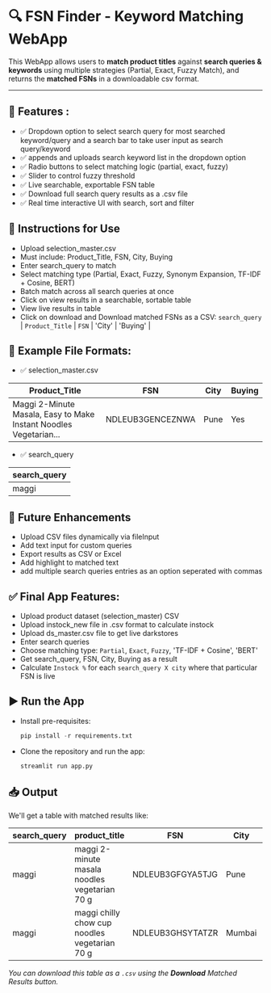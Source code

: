 # 🔍 FSN Finder - Keyword Matching WebApp

This WebApp allows users to **match product titles** against **search queries & keywords** using multiple strategies (Partial, Exact, Fuzzy Match), and returns the **matched FSNs** in a downloadable csv format.

---

## 🎯 Features :

  - ✅ Dropdown option to select search query for most searched keyword/query and a search bar to take user input as search query/keyword
  - ✅ appends and uploads search keyword list in the dropdown option
  - ✅ Radio buttons to select matching logic (partial, exact, fuzzy)
  - ✅ Slider to control fuzzy threshold
  - ✅ Live searchable, exportable FSN table
  - ✅ Download full search query results as a .csv file
  - ✅ Real time interactive UI with search, sort and filter

## 📝 Instructions for Use

- Upload selection_master.csv
- Must include: Product_Title, FSN, City, Buying
- Enter search_query to match
- Select matching type (Partial, Exact, Fuzzy, Synonym Expansion, TF-IDF + Cosine, BERT)
- Batch match across all search queries at once
- Click on view results in a searchable, sortable table
- View live results in table
- Click on download and Download matched FSNs as a CSV: `search_query` | `Product_Title` | `FSN` | 'City' | 'Buying' |

## 📁 Example File Formats:

- ✅ selection_master.csv

| Product_Title |	FSN | City | Buying |
| ---------| ------|-------| --------|
| Maggi 2-Minute Masala, Easy to Make Instant Noodles Vegetarian... |	NDLEUB3GENCEZNWA | Pune | Yes

- ✅ search_query

| search_query|
| -----|
| maggi |

## 🔄 Future Enhancements

- Upload CSV files dynamically via fileInput
- Add text input for custom queries
- Export results as CSV or Excel
- Add highlight to matched text
- add multiple search queries entries as an option seperated with commas

## ✅ Final App Features:

- Upload product dataset (selection_master) CSV
- Upload instock_new file in .csv format to calculate instock
- Upload ds_master.csv file to get live darkstores
- Enter search queries 
- Choose matching type: `Partial`, `Exact`, `Fuzzy`, 'TF-IDF + Cosine', 'BERT'
- Get search_query, FSN, City, Buying as a result
- Calculate `Instock %` for each `search_query X city` where that particular FSN is live 

## ▶️ Run the App

- Install pre-requisites:
  ```python
  pip install -r requirements.txt
  ```
- Clone the repository and run the app:

    ```python
    streamlit run app.py
    ```
## 📥 Output

We'll get a table with matched results like:

| search_query |	product_title |	FSN | City | Buying |
| ----------| ----------------| ---------| -----|-----|
| maggi	| maggi 2-minute masala noodles vegetarian 70 g	| NDLEUB3GFGYA5TJG | Pune | Yes
| maggi	| maggi chilly chow cup noodles vegetarian 70 g	| NDLEUB3GHSYTATZR | Mumbai | Yes

*You can download this table as a `.csv` using the **Download** Matched Results button.*

